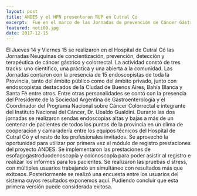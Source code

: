 ```yaml
---
layout: post
title: ANDES y el HPN presentaron RUP en Cutral Co
excerpt:  Fue en el marco de las Jornadas de prevención de Cáncer Gástrico y Colorrectal desarrolladas en Cutral Co.
featured: noti09.jpg
date: 2017-12-15
---
```


El Jueves 14 y Viernes 15 se realizaron en el Hospital de Cutral Có las Jornadas Neuquinas de concientización, prevención, detección y terapéutica de cáncer gástrico y colorrectal.
La actividad constó de tres tracks: uno científico, una práctica y una abierta a la comunidad. Las Jornadas contaron con la presencia de 15 endoscopistas de toda la Provincia, tanto del ámbito público como del ámbito privado, junto con endoscopistas destacados de la Ciudad de Buenos Aires, Bahía Blanca y Santa Fé entre otros. Entre otras personalidades se contó con la presencia del Presidente de la Sociedad Argentina de Gastroenterología y el Coordinador del Programa Nacional sobre Cáncer Colorrectal e integrante del Instituto Nacional del Cáncer, Dr. Ubaldo Gualdini.
Durante las dos jornadas se realizaron sendas endoscopias altas y bajas a más de un centenar de pacientes de todos los puntos de la provincia en un clima de cooperación y camaradería entre los equipos técnicos del Hospital de Cutral Có y el resto de los profesionales invitados. Se aprovechó la oportunidad para utilizar por primera vez el módulo de registro prestaciones del proyecto ANDES. Se implementaron las prestaciones de esofagogastroduodenoscopía y colonoscopía para poder asistir al registro e realizar los informes para los pacientes. Se realizaron las pruebas d stress, con múltiples usuarios trabajando en simultáneo con resultados más que exitosos.
Posteriormente se realizó una encuesta entre los usuarios del sistema cuyos resultados exponemos aquí. Pudiendo concluir que esta primera versión puede considerada exitosa.